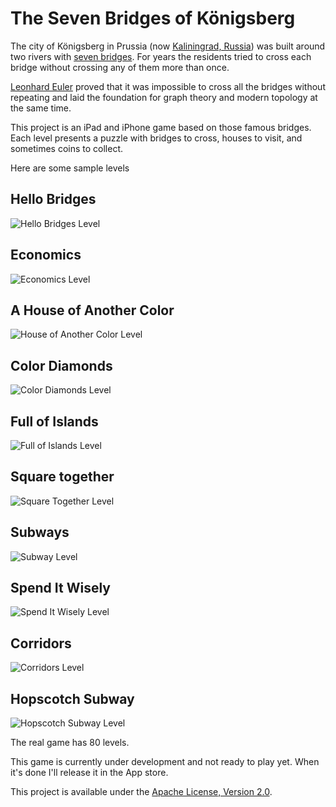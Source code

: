 The Seven Bridges of Königsberg
==================================================

The city of Königsberg in Prussia (now [Kaliningrad, Russia](https://maps.google.com/maps?q=Kaliningrad,+Russia&hl=en&ie=UTF8&ll=54.704615,20.515723&spn=0.01246,0.033023&sll=42.036922,-71.683501&sspn=4.140734,3.416748&hnear=Kaliningrad,+%D1%82.%D0%BF.%D0%B3.+%D0%9A%D0%B0%D0%BB%D0%B8%D0%BD%D0%B8%D0%BD%D0%B3%D1%80%D0%B0%D0%B4,+Kaliningrad+Oblast,+Russia&t=m&z=16)) was built around two rivers with [seven bridges](http://en.wikipedia.org/wiki/Seven_Bridges_of_K%C3%B6nigsberg). For years the residents tried to cross each bridge without crossing any of them more than once.

[Leonhard Euler](http://en.wikipedia.org/wiki/Euler) proved that it was impossible to cross all the bridges without repeating and laid the foundation for graph theory and modern topology at the same time.

This project is an iPad and iPhone game based on those famous bridges.  Each level presents a puzzle with bridges to cross, houses to visit, and sometimes coins to collect.  

Here are some sample levels

Hello Bridges
--------------------------------------

![Hello Bridges Level](/zgrossbart/bridges/raw/master/screenshots/hellobridges.png)

Economics
--------------------------------------

![Economics Level](/zgrossbart/bridges/raw/master/screenshots/economics.png)

A House of Another Color
--------------------------------------

![House of Another Color Level](/zgrossbart/bridges/raw/master/screenshots/different_color.png)

Color Diamonds
--------------------------------------

![Color Diamonds Level](/zgrossbart/bridges/raw/master/screenshots/colored_diamonds.png)

Full of Islands
--------------------------------------

![Full of Islands Level](/zgrossbart/bridges/raw/master/screenshots/fullofislands.png)

Square together
--------------------------------------

![Square Together Level](/zgrossbart/bridges/raw/master/screenshots/squaretogether.png)

Subways
--------------------------------------

![Subway Level](/zgrossbart/bridges/raw/master/screenshots/subway.png)

Spend It Wisely
--------------------------------------

![Spend It Wisely Level](/zgrossbart/bridges/raw/master/screenshots/spenditwisely.png)

Corridors
--------------------------------------

![Corridors Level](/zgrossbart/bridges/raw/master/screenshots/corridors.png)

Hopscotch Subway
--------------------------------------

![Hopscotch Subway Level](/zgrossbart/bridges/raw/master/screenshots/hopscotch_subway.png)

The real game has 80 levels.


This game is currently under development and not ready to play yet.  When it's done I'll release it in the App store.

This project is available under the [Apache License, Version 2.0](http://www.apache.org/licenses/LICENSE-2.0.html).